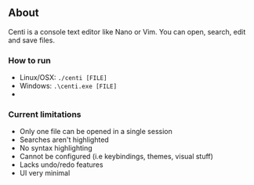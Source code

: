## About
Centi is a console text editor like Nano or Vim. You can open, search, edit and save files.


### How to run
 - Linux/OSX: `./centi [FILE]`
 - Windows: `.\centi.exe [FILE]`
 - 
### Current limitations
 - Only one file can be opened in a single session
 - Searches aren't highlighted
 - No syntax highlighting
 - Cannot be configured (i.e keybindings, themes, visual stuff)
 - Lacks undo/redo features
 - UI very minimal